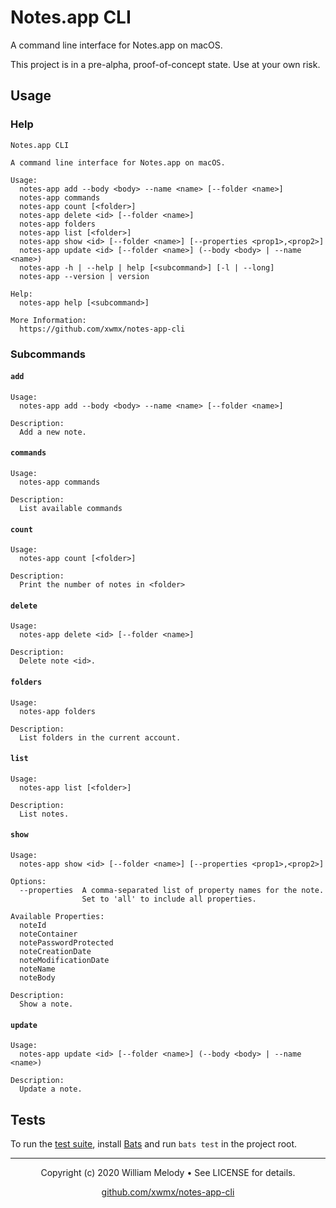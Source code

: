 # Notes.app CLI

A command line interface for Notes.app on macOS.

This project is in a pre-alpha, proof-of-concept state. Use at your own risk.

## Usage

### Help

```text
Notes.app CLI

A command line interface for Notes.app on macOS.

Usage:
  notes-app add --body <body> --name <name> [--folder <name>]
  notes-app commands
  notes-app count [<folder>]
  notes-app delete <id> [--folder <name>]
  notes-app folders
  notes-app list [<folder>]
  notes-app show <id> [--folder <name>] [--properties <prop1>,<prop2>]
  notes-app update <id> [--folder <name>] (--body <body> | --name <name>)
  notes-app -h | --help | help [<subcommand>] [-l | --long]
  notes-app --version | version

Help:
  notes-app help [<subcommand>]

More Information:
  https://github.com/xwmx/notes-app-cli
```

### Subcommands

#### `add`

```text
Usage:
  notes-app add --body <body> --name <name> [--folder <name>]

Description:
  Add a new note.
```

#### `commands`

```text
Usage:
  notes-app commands

Description:
  List available commands
```

#### `count`

```text
Usage:
  notes-app count [<folder>]

Description:
  Print the number of notes in <folder>
```

#### `delete`

```text
Usage:
  notes-app delete <id> [--folder <name>]

Description:
  Delete note <id>.
```

#### `folders`

```text
Usage:
  notes-app folders

Description:
  List folders in the current account.
```

#### `list`

```text
Usage:
  notes-app list [<folder>]

Description:
  List notes.
```

#### `show`

```text
Usage:
  notes-app show <id> [--folder <name>] [--properties <prop1>,<prop2>]

Options:
  --properties  A comma-separated list of property names for the note.
                Set to 'all' to include all properties.

Available Properties:
  noteId
  noteContainer
  notePasswordProtected
  noteCreationDate
  noteModificationDate
  noteName
  noteBody

Description:
  Show a note.
```

#### `update`

```text
Usage:
  notes-app update <id> [--folder <name>] (--body <body> | --name <name>)

Description:
  Update a note.
```

## Tests

To run the [test suite](test), install
[Bats](https://github.com/bats-core/bats-core) and run `bats test` in the project
root.

---
<p align="center">
  Copyright (c) 2020 William Melody • See LICENSE for details.
</p>

<p align="center">
  <a href="https://github.com/xwmx/notes-app-cli">github.com/xwmx/notes-app-cli</a>
</p>
